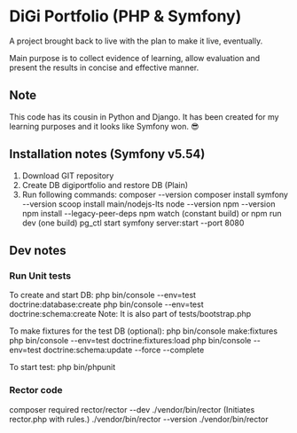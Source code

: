 # DiGi Portfolio (PHP & Symfony)

A project brought back to live with the plan to make it live, eventually.

Main purpose is to collect evidence of learning, allow evaluation and present the results in concise and effective manner.

## Note

This code has its cousin in Python and Django. It has been created for my learning purposes and it looks like Symfony won. 😎

## Installation notes (Symfony v5.54)

1. Download GIT repository
2. Create DB digiportfolio and restore DB (Plain)
3. Run following commands:
composer --version
composer install
symfony --version
scoop install main/nodejs-lts
node --version
npm --version
npm install --legacy-peer-deps
npm watch (constant build) or npm run dev (one build)
pg_ctl start
symfony server:start --port 8080

## Dev notes

### Run Unit tests

To create and start DB:
php bin/console --env=test doctrine:database:create
php bin/console --env=test doctrine:schema:create
Note: It is also part of tests/bootstrap.php

To make fixtures for the test DB (optional):
php bin/console make:fixtures
php bin/console --env=test doctrine:fixtures:load
php bin/console --env=test doctrine:schema:update --force --complete

To start test:
php bin/phpunit

### Rector code

composer required rector/rector --dev
./vendor/bin/rector (Initiates rector.php with rules.)
./vendor/bin/rector --version
./vendor/bin/rector
